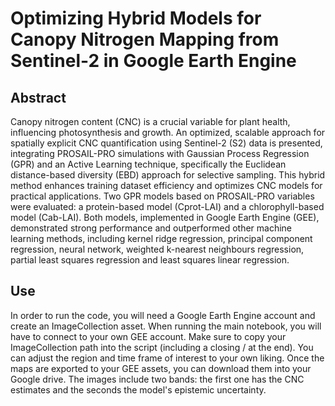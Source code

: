 # Optimizing Hybrid Models for Canopy Nitrogen Mapping from Sentinel-2 in Google Earth Engine

## Abstract

Canopy nitrogen content (CNC) is a crucial variable for plant health, influencing photosynthesis and growth. An optimized, scalable approach for spatially explicit CNC quantification using Sentinel-2 (S2) data is presented, integrating PROSAIL-PRO simulations with Gaussian Process Regression (GPR) and an Active Learning technique, specifically the Euclidean distance-based diversity (EBD) approach for selective sampling. This hybrid method enhances training dataset efficiency and optimizes CNC models for practical applications.
Two GPR models based on PROSAIL-PRO variables were evaluated: a protein-based model (Cprot-LAI) and a chlorophyll-based model (Cab-LAI). Both models, implemented in Google Earth Engine (GEE), demonstrated strong performance and outperformed other machine learning methods, including kernel ridge regression, principal component regression, neural network, weighted k-nearest neighbours regression, partial least squares regression and least squares linear regression. 

## Use

In order to run the code, you will need a Google Earth Engine account and create an ImageCollection asset. When running the main notebook, you will have to connect to your own GEE account. Make sure to copy your ImageCollection path into the script (including a closing / at the end). You can adjust the region and time frame of interest to your own liking. Once the maps are exported to your GEE assets, you can download them into your Google drive. The images include two bands: the first one has the CNC estimates and the seconds the model's epistemic uncertainty.
